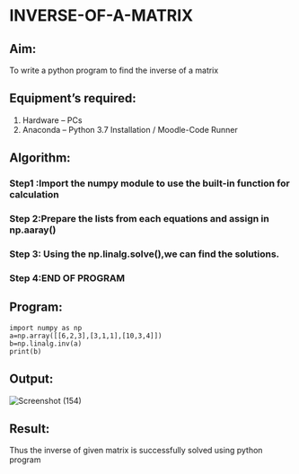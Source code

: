 # INVERSE-OF-A-MATRIX
## Aim:
To write a python program to find the inverse of a matrix
## Equipment’s required:
1. 	Hardware – PCs
2. 	Anaconda – Python 3.7 Installation / Moodle-Code Runner
## Algorithm:
### Step1 :Import the numpy module to use the built-in function for calculation
### Step 2:Prepare the lists from each equations and assign in np.aaray()
### Step 3: Using the np.linalg.solve(),we can find the solutions.
### Step 4:END OF PROGRAM

## Program:
```
import numpy as np
a=np.array([[6,2,3],[3,1,1],[10,3,4]])
b=np.linalg.inv(a)
print(b)
```

## Output:
![Screenshot (154)](https://github.com/user-attachments/assets/24f43518-d877-4f70-8bb4-9dfc11fb7934)

## Result:
Thus the inverse of given matrix is successfully solved using python program

